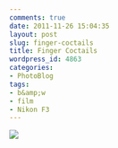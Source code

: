 ```yaml
---
comments: true
date: 2011-11-26 15:04:35
layout: post
slug: finger-coctails
title: Finger Coctails
wordpress_id: 4863
categories:
- PhotoBlog
tags:
- b&amp;w
- film
- Nikon F3
---
```


![](http://ryanfitzer.com/main/wp-content/uploads/2011/11/nails.jpg)
